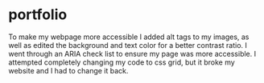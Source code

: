 # portfolio
To make my webpage more accessible I added alt tags to my images, as well as edited the background and text color for a better contrast ratio. I went through an ARIA check list to ensure my page was more accessible. I attempted completely changing my code to css grid, but it broke my website and I had to change it back. 

